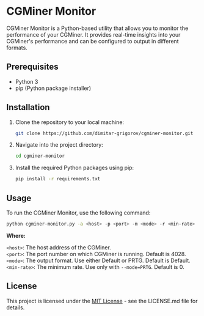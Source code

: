 # CGMiner Monitor

CGMiner Monitor is a Python-based utility that allows you to monitor the performance of your CGMiner. It provides real-time insights into your CGMiner's performance and can be configured to output in different formats.

## Prerequisites

- Python 3
- pip (Python package installer)

## Installation

1. Clone the repository to your local machine:

    ```bash
    git clone https://github.com/dimitar-grigorov/cgminer-monitor.git
    ```

2. Navigate into the project directory:

    ```bash
    cd cgminer-monitor
    ```

3. Install the required Python packages using pip:

    ```bash
    pip install -r requirements.txt
    ```

## Usage

To run the CGMiner Monitor, use the following command:

```bash
python cgminer-monitor.py -a <host> -p <port> -m <mode> -r <min-rate>
```

**Where:**

`<host>`: The host address of the CGMiner.  
`<port>`: The port number on which CGMiner is running. Default is 4028.  
`<mode>`: The output format. Use either Default or PRTG. Default is Default.  
`<min-rate>`: The minimum rate. Use only with `--mode=PRTG`. Default is 0.  

## License

This project is licensed under the [MIT License](https://github.com/dimitar-grigorov/cgminer-monitor/blob/master/LICENSE.md) - see the LICENSE.md file for details.
